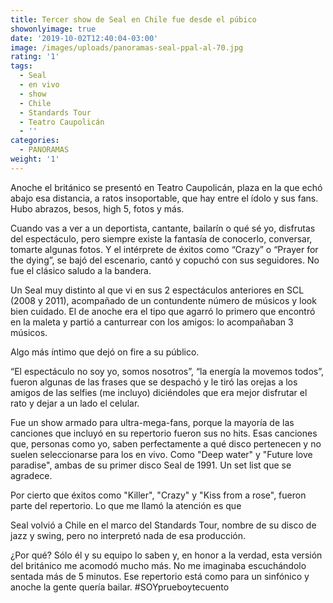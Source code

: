 ```yaml
---
title: Tercer show de Seal en Chile fue desde el púbico
showonlyimage: true
date: '2019-10-02T12:40:04-03:00'
image: /images/uploads/panoramas-seal-ppal-al-70.jpg
rating: '1'
tags:
  - Seal
  - en vivo
  - show
  - Chile
  - Standards Tour
  - Teatro Caupolicán
  - ''
categories:
  - PANORAMAS
weight: '1'
---
```

Anoche el británico se presentó en Teatro Caupolicán, plaza en la que echó abajo esa distancia, a ratos insoportable, que hay entre el ídolo y sus fans. Hubo abrazos, besos, high 5, fotos y más.

<!--more-->

Cuando vas a ver a un deportista, cantante, bailarín o qué sé yo, disfrutas del espectáculo, pero siempre existe la fantasía de conocerlo, conversar, tomarte algunas fotos. Y el intérprete de éxitos como “Crazy” o “Prayer for the dying”, se bajó del escenario, cantó y copuchó con sus seguidores. No fue el clásico saludo a la bandera.

Un Seal muy distinto al que vi en sus 2 espectáculos anteriores en SCL (2008 y 2011), acompañado de un contundente número de músicos y look bien cuidado. El de anoche era el tipo que agarró lo primero que encontró en la maleta y partió a canturrear con los amigos: lo acompañaban 3 músicos.

Algo más íntimo que dejó on fire a su público. “El espectáculo no soy yo, somos nosotros”, “la energía la movemos todos”, fueron algunas de las frases que se despachó y le tiró las orejas a los amigos de las selfies (me incluyo) diciéndoles que era mejor disfrutar el rato y dejar a un lado el celular. 

Fue un show armado para ultra-mega-fans, porque la mayoría de las canciones que incluyó en su repertorio fueron sus no hits. Esas canciones que, personas como yo, saben perfectamente a qué disco pertenecen y no suelen seleccionarse para los en vivo. Como "Deep water" y "Future love paradise", ambas de su primer disco Seal de 1991. Un set list que se agradece.

Por cierto que éxitos como "Killer", "Crazy" y "Kiss from a rose", fueron parte del repertorio. Lo que me llamó la atención es que Seal volvió a Chile en el marco del Standards Tour, nombre de su disco de jazz y swing, pero no interpretó nada de esa producción. 

¿Por qué? Sólo él y su equipo lo saben y, en honor a la verdad, esta versión del británico me acomodó mucho más. No me imaginaba escuchándolo sentada más de 5 minutos. Ese repertorio está como para un sinfónico y anoche la gente quería bailar. #SOYprueboytecuento
